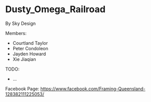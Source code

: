 # Dusty_Omega_Railroad
By Sky Design

Members:
- Courtland Taylor
- Peter Condoleon
- Jayden Howard
- Xie Jiaqian

TODO: 
- ...


Facebook Page: https://www.facebook.com/Framing-Queensland-128382111225053/
